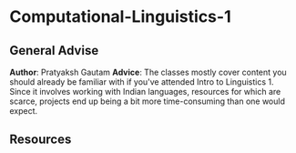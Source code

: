 # Computational-Linguistics-1

## General Advise

**Author**: Pratyaksh Gautam
**Advice**: The classes mostly cover content you should already be familiar with if you've attended Intro to Linguistics 1.
Since it involves working with Indian languages, resources for which are scarce, projects end up being a bit more time-consuming than one would expect.

## Resources
